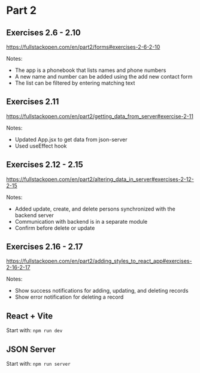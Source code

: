 # Part 2 
## Exercises 2.6 - 2.10
https://fullstackopen.com/en/part2/forms#exercises-2-6-2-10

Notes:
- The app is a phonebook that lists names and phone numbers
- A new name and number can be added using the add new contact form
- The list can be filtered by entering matching text

## Exercises 2.11
https://fullstackopen.com/en/part2/getting_data_from_server#exercise-2-11

Notes:
- Updated App.jsx to get data from json-server
- Used useEffect hook

## Exercises 2.12 - 2.15
https://fullstackopen.com/en/part2/altering_data_in_server#exercises-2-12-2-15

Notes:
- Added update, create, and delete persons synchronized with the backend server
- Communication with backend is in a separate module
- Confirm before delete or update

## Exercises 2.16 - 2.17
https://fullstackopen.com/en/part2/adding_styles_to_react_app#exercises-2-16-2-17

Notes:
- Show success notifications for adding, updating, and deleting records
- Show error notification for deleting a record

## React + Vite
Start with: ```npm run dev```

## JSON Server
Start with: ```npm run server```
